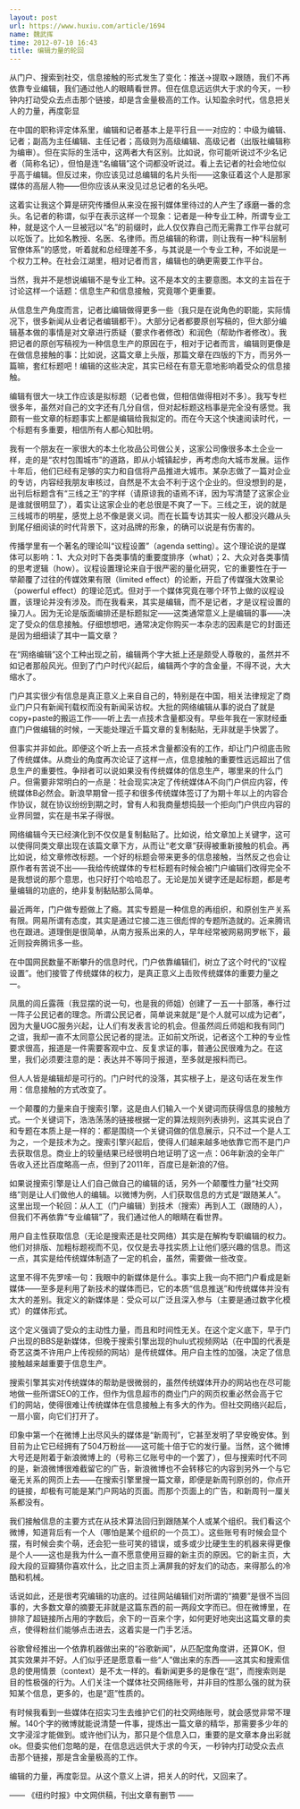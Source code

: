 ```yaml
---
layout: post
url: https://www.huxiu.com/article/1694
name: 魏武挥
time: 2012-07-10 16:43
title: 编辑力量的轮回
---
```

从门户、搜索到社交，信息接触的形式发生了变化：推送→提取→跟随，我们不再依靠专业编辑，我们通过他人的眼睛看世界。但在信息远远供大于求的今天，一秒钟内打动受众去点击那个链接，却是含金量极高的工作。认知盈余时代，信息把关人的力量，再度彰显

在中国的职称评定体系里，编辑和记者基本上是平行且一一对应的：中级为编辑、记者；副高为主任编辑、主任记者；高级则为高级编辑、高级记者（出版社编辑称为编审）。但在实际的生活中，这两者大有区别。比如说，你可能听说过不少名记者（简称名记），但怕是连“名编辑”这个词都没听说过。看上去记者的社会地位似乎高于编辑。但反过来，你应该见过总编辑的名片头衔——这象征着这个人是那家媒体的高层人物——但你应该从来没见过总记者的名头吧。

这着实让我这个算是研究传播但从来没在报刊媒体里待过的人产生了琢磨一番的念头。名记者的称谓，似乎在表示这样一个现象：记者是一种专业工种，所谓专业工种，就是这个人一旦被冠以“名”的前缀时，此人仅仅靠自己而无需靠工作平台就可以吃饭了。比如名教授、名医、名律师。而总编辑的称谓，则让我有一种“科层制官僚体系”的感觉，听着就和总经理差不多，与其说是一个专业工种，不如说是一个权力工种。在社会江湖里，相对记者而言，编辑也的确更需要工作平台。

当然，我并不是想说编辑不是专业工种。这不是本文的主要意图。本文的主旨在于讨论这样一个话题：信息生产和信息接触，究竟哪个更重要。

从信息生产角度而言，记者比编辑做得更多一些（我只是在说角色的职能，实际情况下，很多新闻从业者记者编辑都干）。大部分记者都要原创写稿的，但大部分编辑基本做的事情是对文章进行质疑（要求作者修改）和润色（帮助作者修改）。我把记者的原创写稿视为一种信息生产的原因在于，相对于记者而言，编辑则更像是在做信息接触的事：比如说，这篇文章上头版，那篇文章在四版的下方，而另外一篇嘛，套红标题吧！编辑的这些决定，其实已经在有意无意地影响着受众的信息接触。

编辑有很大一块工作应该是拟标题（记者也做，但相信做得相对不多）。我写专栏很多年，虽然对自己的文字还有几分自信，但对起标题这档事是完全没有感觉。我颇有一些文章的标题事实上都是编辑给我拟定的。而在今天这个快速阅读时代，一个标题有多重要，相信所有人都心知肚明。

我有一个朋友在一家很大的本土化妆品公司做公关，这家公司像很多本土企业一样，走的是“农村包围城市”的道路，即从小城镇起步，再考虑向大城市发展。运作十年后，他们已经有足够的实力和自信将产品推进大城市。某杂志做了一篇对企业的专访，内容经我朋友审核过，自然是不太会不利于这个企业的。但没想到的是，出刊后标题含有“三线之王”的字样（请原谅我的语焉不详，因为写清楚了这家企业是谁就很明显了），着实让这家企业的老总很是不爽了一下。三线之王，说的就是三线城市的明星，感觉上总不像是褒义词。而在长篇专访其实一般人都没兴趣从头到尾仔细阅读的时代背景下，这对品牌的形象，的确可以说是有伤害的。

传播学里有一个著名的理论叫“议程设置”（agenda setting）。这个理论说的是媒体可以影响：1、大众对时下各类事情的重要度排序（what）；2、大众对各类事情的思考逻辑（how）。议程设置理论来自于很严密的量化研究，它的重要性在于一举颠覆了过往的传媒效果有限（limited effect）的论断，开启了传媒强大效果论（powerful effect）的理论范式。但对于一个媒体究竟在哪个环节上做的议程设置，该理论并没有涉及。而在我看来，其实是编辑，而不是记者，才是议程设置的操刀人。因为无论是版面编排还是标题拟定——这类通常意义上是编辑的事——决定了受众的信息接触。仔细想想吧，通常决定你购买一本杂志的因素是它的封面还是因为细细读了其中一篇文章？

在“网络编辑”这个工种出现之前，编辑两个字大抵上还是颇受人尊敬的，虽然并不如记者那般风光。但到了门户时代兴起后，编辑两个字的含金量，不得不说，大大缩水了。

门户其实很少有信息是真正意义上来自自己的，特别是在中国，相关法律规定了商业门户只有新闻刊载权而没有新闻采访权。大批的网络编辑从事的说白了就是copy+paste的搬运工作——听上去一点技术含量都没有。早些年我在一家财经垂直门户做编辑的时候，一天能处理近千篇文章的复制黏贴，无非就是手快罢了。

但事实并非如此。即便这个听上去一点技术含量都没有的工作，却让门户彻底击败了传统媒体。从商业的角度再次论证了这样一点，信息接触的重要性远远超出了信息生产的重要性。争辩者可以说如果没有传统媒体的信息生产，哪里来的什么门户。但需要非常明白的一点是：社会现实决定了传统媒体A不向门户供应内容，传统媒体B必然会。新浪早期曾一揽子和很多传统媒体签订了为期十年以上的内容合作协议，就在协议纷纷到期之时，曾有人和我商量想捣鼓一个拒向门户供应内容的业界同盟，实在是书呆子得很。

网络编辑今天已经演化到不仅仅是复制黏贴了。比如说，给文章加上关键字，这可以使得同类文章出现在该篇文章下方，从而让“老文章”获得被重新接触的机会。再比如说，给文章修改标题。一个好的标题会带来更多的信息接触，当然反之也会让原作者有苦说不出——我给传统媒体的专栏标题有时候会被门户编辑们改得完全不是我想说的那个意思，也只好打个哈哈忍了。无论是加关键字还是起标题，都是考量编辑的功底的，绝非复制黏贴那么简单。

最近两年，门户做专题做上了瘾。其实专题是一种信息的再组织，和原创生产关系有限。网易所谓有态度，其实是通过它接二连三很彪悍的专题所造就的。近来腾讯也在跟进。道理倒是很简单，从南方报系出来的人，早年经常被网易网罗帐下，最近则投奔腾讯多一些。

在中国网民数量不断攀升的信息时代，门户依靠编辑们，树立了这个时代的“议程设置”。他们接管了传统媒体的权力，是真正意义上击败传统媒体的重要力量之一。

凤凰的闾丘露薇（我显摆的说一句，也是我的师姐）创建了一五一十部落，奉行过一阵子公民记者的理念。所谓公民记者，简单说来就是“是个人就可以成为记者”，因为大量UGC服务兴起，让人们有发表言论的机会。但虽然闾丘师姐和我有同门之谊，我却一直不太同意公民记者的提法。正如前文所说，记者这个工种的专业性要求很高，报道是一件需要客观中立、反复求证的事，普通公民很难为之。在这里，我们必须要注意的是：表达并不等同于报道，至多就是报料而已。

但人人皆是编辑却是可行的。门户时代的没落，其实根子上，是这句话在发生作用：信息接触的方式改变了。

一个颠覆的力量来自于搜索引擎，这是由人们输入一个关键词而获得信息的接触方式。一个关键词下，浩浩荡荡的链接根据一定的算法规则列表排列，这其实说白了和专题在本质上是一样的：都是围绕一个关键词做的信息展示，只不过一个是人工为之，一个是技术为之。搜索引擎兴起后，使得人们越来越多地依靠它而不是门户去获取信息。商业上的较量结果已经很明白地证明了这一点：06年新浪的全年广告收入还比百度略高一点，但到了2011年，百度已是新浪的7倍。

如果说搜索引擎是让人们自己做自己的编辑的话，另外一个颠覆性力量“社交网络”则是让人们做他人的编辑。以微博为例，人们获取信息的方式是“跟随某人”。这里出现一个轮回：从人工（门户编辑）到技术（搜索）再到人工（跟随的人），但我们不再依靠“专业编辑”了，我们通过他人的眼睛在看世界。

用户自主性获取信息（无论是搜索还是社交网络）其实是在解构专职编辑的权力。他们对排版、加粗标题视而不见，仅仅是去寻找实质上让他们感兴趣的信息。而这一点，其实是给传统媒体制造了一定的机会，虽然，需要做一些改变。

这里不得不先罗嗦一句：我眼中的新媒体是什么。事实上我一向不把门户看成是新媒体——至多是利用了新技术的媒体而已，它的本质“信息推送”和传统媒体并没有太大的差别。我定义的新媒体是：受众可以广泛且深入参与（主要是通过数字化模式）的媒体形式。

这个定义强调了受众的主动性力量，而且和时间性无关。在这个定义底下，早于门户出现的BBS是新媒体，但晚于搜索引擎出现的hulu式视频网站（在中国的代表是奇艺这类不许用户上传视频的网站）是传统媒体。用户自主性的加强，决定了信息接触越来越重要于信息生产。

搜索引擎其实对传统媒体的帮助是很微弱的，虽然传统媒体开办的网站也在尽可能地做一些所谓SEO的工作，但作为信息超市的商业门户的网页权重必然会高于它们的网站，使得很难让传统媒体在信息接触上有多大的作为。但社交网络兴起后，一扇小窗，向它们打开了。

印象中第一个在微博上出尽风头的媒体是“新周刊”，它甚至发明了早安晚安体。到目前为止它已经拥有了504万粉丝——这可能十倍于它的发行量。当然，这个微博大号还是附着于新浪微博上的（号称三亿账号中的一个罢了），但与搜索时代不同的是，新浪微博很难截留它的广告，新浪微博也不会转移它的内容到另外一个与它毫无关系的网页上去——在搜索引擎里搜一篇文章，即便是新周刊原创的，你点开的链接，却极有可能是某门户网站的页面。而那个页面上的广告，和新周刊一厘关系都没有。

我们接触信息的主要方式在从技术算法回归到跟随某个人或某个组织。我们看这个微博，知道背后有一个人（哪怕是某个组织的一个员工）。这些账号有时候会显个摆，有时候会卖个萌，还会犯一些可笑的错误，或多或少比硬生生的机器来得更像是个人——这也是我为什么一直不愿意使用豆瓣的新主页的原因。它的新主页，大段大段的豆瓣猜你喜欢什么，比之旧主页上满屏我的好友们的动态，来得那么的冷酷和机械。

话说如此，还是很考究编辑的功底的。过往网站编辑们对所谓的“摘要”是很不当回事的，大多数文章的摘要无非就是这篇东西的前一两段文字而已。但在微博里，在排除了超链接所占用的字数后，余下的一百来个字，如何更好地突出这篇文章的卖点，使得粉丝们能够点击进去，这着实是一门手艺活。

谷歌曾经推出一个依靠机器做出来的“谷歌新闻”，从匹配度角度讲，还算OK，但其实效果并不好。人们似乎还是愿意看一些“人”做出来的东西——这其实和搜索信息的使用情景（context）是不太一样的。看新闻更多的是像在“逛”，而搜索则是目的性极强的行为。人们关注一个媒体社交网络账号，并非目的性那么强的就为获知某个信息，更多的，也是“逛”性质的。

有时候我看到一些媒体在招实习生去维护它们的社交网络账号，就会感觉非常不理解。140个字的微博就能说清楚一件事，提炼出一篇文章的精华，那需要多少年的文字浸淫才能做到。或许他们认为，那只是个信息入口，重要的是文章本身出彩就ok。但委实他们忽略的是，在信息远远供大于求的今天，一秒钟内打动受众去点击那个链接，那是含金量极高的工作。

编辑的力量，再度彰显。从这个意义上讲，把关人的时代，又回来了。

—— 《纽约时报》中文网供稿，刊出文章有删节 ——

